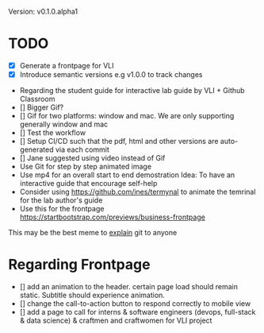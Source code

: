 Version: v0.1.0.alpha1

# TODO

- [x] Generate a frontpage for VLI
- [x] Introduce semantic versions e.g v1.0.0 to track changes
- Regarding the student guide for interactive lab guide by VLI + Github Classroom
- [] Bigger Gif?
- [] Gif for two platforms: window and mac. We are only supporting generally window and mac
- [] Test the workflow
- [] Setup CI/CD such that the pdf, html and other versions are auto-generated via each commit
- [] Jane suggested using video instead of Gif
- Use Git for step by step animated image
- Use mp4 for an overall start to end demostration
Idea: To have an interactive guide that encourage self-help
- Consider using https://github.com/ines/termynal to animate the temrinal for the lab author's guide
- Use this for the frontpage https://startbootstrap.com/previews/business-frontpage

This may be the best meme to [explain](https://twitter.com/PR0GRAMMERHUM0R/status/1561247203443752960) git to anyone

# Regarding Frontpage
- [] add an animation to the header. certain page load should remain static. Subtitle should experience animation.
- [] change the call-to-action button to respond correctly to mobile view
- [] add a page to call for interns & software engineers (devops, full-stack & data science) & craftmen and craftwomen for VLI project
